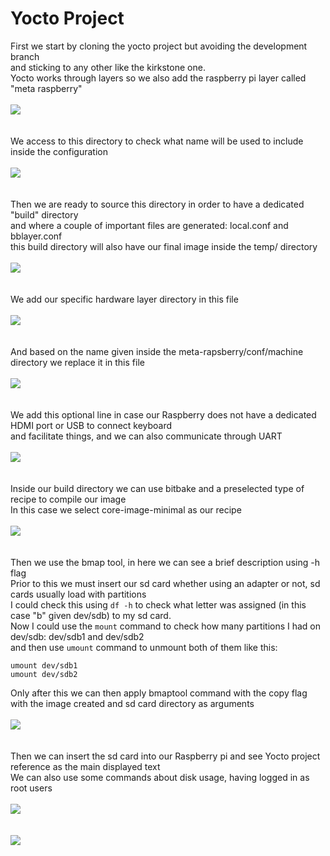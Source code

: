 # Yocto Project

First we start by cloning the yocto project but avoiding the development branch  
and sticking to any other like the kirkstone one.  
Yocto works through layers so we also add the raspberry pi layer called "meta raspberry"<br><br>
![](yocto_evidence/cloning_repos_1.png)<br><br><br>
We access to this directory to check what name will be used to include inside the configuration<br><br>
![](yocto_evidence/checking_machine_name_2.png)<br><br><br>
Then we are ready to source this directory in order to have a dedicated "build" directory  
and where a couple of important files are generated: local.conf and bblayer.conf  
this build directory will also have our final image inside the temp/ directory<br><br>
![](yocto_evidence/setting_source_for_build_dir_3.png)<br><br><br>
We add our specific hardware layer directory in this file<br><br>
![](yocto_evidence/adding_specific_hardware_to_bblayers_file_4.png)<br><br><br>
And based on the name given inside the meta-rapsberry/conf/machine directory we replace it in this file<br><br>
![](yocto_evidence/selecting_machine_raspberry_5.png)<br><br><br>
We add this optional line in case our Raspberry does not have a dedicated HDMI port or USB to connect keyboard  
and facilitate things, and we can also communicate through UART<br><br>
![](yocto_evidence/enabling_uart_inside_local_conf_6.png)<br><br><br>
Inside our build directory we can use bitbake and a preselected type of recipe to compile our image  
In this case we select core-image-minimal as our recipe<br><br>
![](yocto_evidence/using_bitbake_to_compile_the_image_7.png)<br><br><br>
Then we use the bmap tool, in here we can see a brief description using -h flag  
Prior to this we must insert our sd card whether using an adapter or not, sd cards usually load with partitions  
I could check this using `df -h` to check what letter was assigned (in this case "b" given dev/sdb) to my sd card.  
Now I could use the `mount` command to check how many partitions I had on dev/sdb: dev/sdb1 and dev/sdb2  
and then use `umount` command to unmount both of them like this:
```
umount dev/sdb1
umount dev/sdb2
```
Only after this we can then apply bmaptool command with the copy flag with the image created and sd card directory as arguments<br><br>
![](yocto_evidence/flashing_yocto_image_into_sd_card_8.png)<br><br><br>
Then we can insert the sd card into our Raspberry pi and see Yocto project reference as the main displayed text  
We can also use some commands about disk usage, having logged in as root users<br><br>
![](yocto_evidence/commands_applied_9.jpg)<br><br><br>
![](yocto_evidence/commands_applied_showing_raspberry_10.jpg)<br><br><br>
